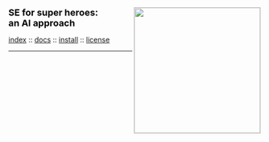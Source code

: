 <div class=wrapper>
<script src="//cdnjs.cloudflare.com/ajax/libs/html5shiv/3.7.3/html5shiv-printshiv.min.js"></script>
 <p>
<img align=right style="border: #CCC 1px solid; margin-right:3px;" width=250 src="../etc/img/shadow.png">
<span style="color: black;font-size:large;"><b>SE for super heroes:<br>an AI approach</b></span>
</p><p>
<a href="index.html">index</a> 
:: <a href="docs.html">docs</a> 
:: <a href="install.html">install</a>  
:: <a href="license.html">license</a>  
<hr>
